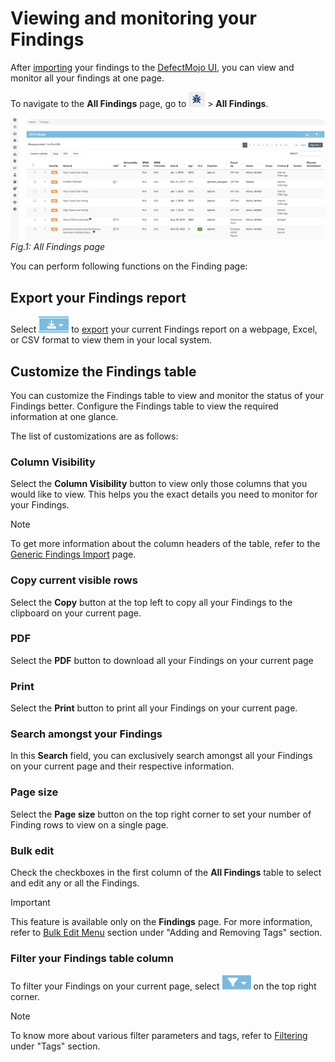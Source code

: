 # Viewing and monitoring your Findings

After [importing](https://defectdojo.github.io/django-DefectDojo/integrations/importing/) your findings to the [DefectMojo UI](https://demo.defectdojo.org/login?next=/finding), you can view and monitor all your findings at one page.

To navigate to the **All Findings** page, go to ![All Findings](Images/all-findings-icon-small.png) > **All Findings**.

![All Findings](Images/All-findings-page.png) 
*Fig.1: All Findings page*



You can perform following functions on the Finding page:


## Export your Findings report
Select ![export icon](Images/export.png) to [export](https://defectdojo.github.io/django-DefectDojo/integrations/exporting/) your current Findings report on a webpage, Excel, or CSV format to view them in your local system.


## Customize the Findings table

You can customize the Findings table to view and monitor the status of your Findings better. Configure the Findings table to view the required information at one glance.
 
The list of customizations are as follows:

### Column Visibility
Select the **Column Visibility** button to view only those columns that you would like to view. This helps you the exact details you need to monitor for your Findings.

> [!NOTE]  
> To get more information about the column headers of the table, refer to the [Generic Findings Import](https://defectdojo.github.io/django-DefectDojo/integrations/parsers/file/generic/) page.

### Copy current visible rows
Select the **Copy** button at the top left to copy all your Findings to the clipboard on your current page.

### PDF
Select the **PDF** button to download all your Findings on your current page

### Print
Select the **Print** button to print all your Findings on your current page.

### Search amongst your Findings
In this **Search** field, you can exclusively search amongst all your Findings on your current page and their respective information.

### Page size
Select the **Page size** button on the top right corner to set your number of Finding rows to view on a single page.

### Bulk edit
Check the checkboxes in the first column of the **All Findings** table to select and edit any or all the Findings. 

> [!Important]  
> This feature is available only on the **Findings** page. For more information, refer to  [Bulk Edit Menu](https://defectdojo.github.io/django-DefectDojo/integrations/exporting/)  section under "Adding and Removing Tags" section.

### Filter your Findings table column 
To filter your Findings on your current page, select ![Filter icon](Images/Filtericon_small_final.png) on the top right corner. 

> [!NOTE]  
> To know more about various filter parameters and tags, refer to [Filtering](https://defectdojo.github.io/django-DefectDojo/integrations/exporting/) under "Tags" section. 


